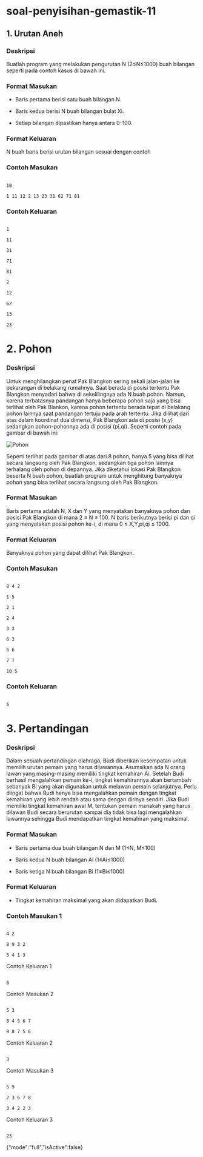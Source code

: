 # soal-penyisihan-gemastik-11

## 1. Urutan Aneh

### Deskripsi

Buatlah program yang melakukan pengurutan N (2≤N≤1000) buah bilangan seperti pada contoh kasus di bawah ini.

### Format Masukan

+ Baris pertama berisi satu buah bilangan N. 

+ Baris kedua berisi N buah bilangan bulat Xi. 

+ Setiap bilangan dipastikan hanya antara 0-100.

### Format Keluaran

N buah baris berisi urutan bilangan sesuai dengan contoh

### Contoh Masukan

```

10

1 11 12 2 13 23 31 62 71 81

```

### Contoh Keluaran

```

1

11

31

71

81

2

12

62

13

23

```

# 2. Pohon

### Deskripsi

Untuk menghilangkan penat Pak Blangkon sering sekali jalan-jalan ke pekarangan di belakang rumahnya. Saat berada di posisi tertentu Pak Blangkon menyadari bahwa di sekelilingnya ada N buah pohon. Namun, karena terbatasnya pandangan hanya beberapa pohon saja yang bisa terlihat oleh Pak Blankon, karena pohon tertentu berada tepat di belakang pohon lainnya saat pandangan tertuju pada arah tertentu. Jika dilihat dari atas dalam koordinat dua dimensi, Pak Blangkon ada di posisi (x,y) sedangkan pohon-pohonnya ada di posisi (pi,qi). Seperti contoh pada gambar di bawah ini:

![Pohon](https://image.ibb.co/d297Uz/pohon.png)

Seperti terlihat pada gambar di atas dari 8 pohon, hanya 5 yang bisa dilihat secara langsung oleh Pak Blangkon, sedangkan tiga pohon lainnya terhalang oleh pohon di depannya. Jika diketahui lokasi Pak Blangkon beserta N buah pohon, buatlah program untuk menghitung banyaknya pohon yang bisa terlihat secara langsung oleh Pak Blangkon.

### Format Masukan

Baris pertama adalah N, X dan Y yang menyatakan banyaknya pohon dan posisi Pak Blangkon di mana 2 ≤ N ≤ 100. N baris berikutnya berisi pi dan qi yang menyatakan posisi pohon ke-i, di mana 0 ≤ X,Y,pi,qi ≤ 1000.

### Format Keluaran

Banyaknya pohon yang dapat dilihat Pak Blangkon.

### Contoh Masukan

```

8 4 2

1 5

2 1

2 4

3 3

6 3

6 6

7 7

10 5

```

### Contoh Keluaran

```

5

```

# 3. Pertandingan

### Deskripsi

Dalam sebuah pertandingan olahraga, Budi diberikan kesempatan untuk memilih urutan pemain yang harus dilawannya. Asumsikan ada N orang lawan yang masing-masing memiliki tingkat kemahiran Ai. Setelah Budi berhasil mengalahkan pemain ke-i, tingkat kemahirannya akan bertambah sebanyak Bi yang akan digunakan untuk melawan pemain selanjutnya. Perlu diingat bahwa Budi hanya bisa mengalahkan pemain dengan tingkat kemahiran yang lebih rendah atau sama dengan dirinya sendiri. Jika Budi memiliki tingkat kemahiran awal M, tentukan pemain manakah yang harus dilawan Budi secara berurutan sampai dia tidak bisa lagi mengalahkan lawannya sehingga Budi mendapatkan tingkat kemahiran yang maksimal.

### Format Masukan

+ Baris pertama dua buah bilangan N dan M (1≤N, M≤100)

+ Baris kedua N buah bilangan Ai (1≤Ai≤1000)

+ Baris ketiga N buah bilangan Bi (1≤Bi≤1000)

### Format Keluaran

+ Tingkat kemahiran maksimal yang akan didapatkan Budi.

### Contoh Masukan 1

```

4 2

8 9 3 2

5 4 1 3

```

Contoh Keluaran 1

```

6

```

Contoh Masukan 2

```

5 3

8 4 5 6 7

9 8 7 5 6

```

Contoh Keluaran 2

```

3

```

Contoh Masukan 3

```

5 9

2 3 6 7 8

3 4 2 2 3

```

Contoh Keluaran 3

```

23

```
{"mode":"full","isActive":false}
